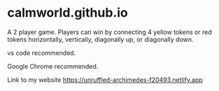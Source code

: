 # calmworld.github.io

A 2 player game. Players can win by connecting 4 yellow tokens or red tokens horizontally, vertically, diagonally up, or diagonally down.

vs code recommended.

Google Chrome recommended.

Link to my website
https://unruffled-archimedes-f20493.netlify.app
